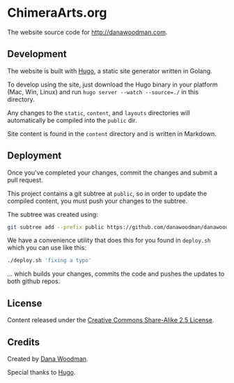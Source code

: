 # ChimeraArts.org

The website source code for <http://danawoodman.com>.


## Development

The website is built with [Hugo](http://hugo.spf13.com), a static site generator written in Golang.

To develop using the site, just download the Hugo binary in your platform (Mac, Win, Linux) and run `hugo server --watch --source=./` in this directory.

Any changes to the `static`, `content`, and `layouts` directories will automatically be compiled into the `public` dir. 

Site content is found in the `content` directory and is written in Markdown.


## Deployment

Once you've completed your changes, commit the changes and submit a pull request.

This project contains a git subtree at `public`, so in order to update the compiled content, you must push your changes to the subtree.

The subtree was created using:

```bash
git subtree add --prefix public https://github.com/danawoodman/danawoodman.github.io.git master --squash
```

We have a convenience utility that does this for you found in `deploy.sh` which you can use like this:

```bash
./deploy.sh 'fixing a typo'
```

... which builds your changes, commits the code and pushes the updates to both github repos. 


## License

Content released under the [Creative Commons Share-Alike 2.5 License](http://creativecommons.org/licenses/by-sa/2.5/).


## Credits

Created by [Dana Woodman](http://danawoodman.com).

Special thanks to [Hugo](http://hugo.spf13.com).
